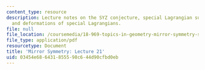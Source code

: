 ```yaml
---
content_type: resource
description: Lecture notes on the SYZ conjecture, special Lagrangian submanifoldds,
  and deformations of special Lagrangians.
file: null
file_location: /coursemedia/18-969-topics-in-geometry-mirror-symmetry-spring-2009/03454e686431855598c644d90cfbd0eb_MIT18_969s09_lec21.pdf
file_type: application/pdf
resourcetype: Document
title: 'Mirror Symmetry: Lecture 21'
uid: 03454e68-6431-8555-98c6-44d90cfbd0eb
---
```


